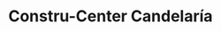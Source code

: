---
title: "Constru-Center Candelaría"
url: /quetzaltenango/constru-center-candelaria/
shop: Eisenwaren
---